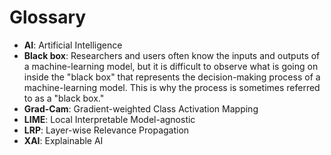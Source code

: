 # Glossary

* **AI**: Artificial Intelligence
* **Black box**: Researchers and users often know the inputs and outputs of a machine-learning model, but it is difficult to observe what is going on inside the "black box" that represents the decision-making process of a machine-learning model. This is why the process is sometimes referred to as a "black box."
* **Grad-Cam**: Gradient-weighted Class Activation Mapping
* **LIME**: Local Interpretable Model-agnostic
* **LRP**: Layer-wise Relevance Propagation
* **XAI**: Explainable AI
